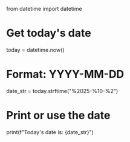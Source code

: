 from datetime import datetime

# Get today's date
today = datetime.now()

# Format: YYYY-MM-DD
date_str = today.strftime("%2025-%10-%2")

# Print or use the date
print(f"Today's date is: {date_str}")